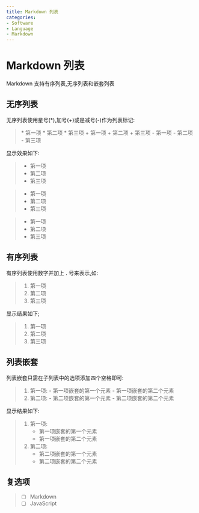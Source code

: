 ```yaml
---
title: Markdown 列表
categories:
- Software
- Language
- Markdown
---
```

# Markdown 列表

Markdown 支持有序列表,无序列表和嵌套列表

## 无序列表

无序列表使用星号(*),加号(+)或是减号(-)作为列表标记:
>\* 第一项
\* 第二项
\* 第三项
\+ 第一项
\+ 第二项
\+ 第三项
\- 第一项
\- 第二项
\- 第三项

显示效果如下:
>* 第一项
>* 第二项
>* 第三项

>+ 第一项
>+ 第二项
>+ 第三项

>- 第一项
>- 第二项
>- 第三项

## 有序列表

有序列表使用数字并加上 . 号来表示,如:
>1. 第一项
>2. 第二项
>3. 第三项

显示结果如下;
>1. 第一项
>2. 第二项
>3. 第三项

## 列表嵌套

列表嵌套只需在子列表中的选项添加四个空格即可:
>1. 第一项:
   \- 第一项嵌套的第一个元素
   \- 第一项嵌套的第二个元素
>2. 第二项:
   \- 第二项嵌套的第一个元素
   \- 第二项嵌套的第二个元素

显示结果如下:
>1. 第一项:
>    - 第一项嵌套的第一个元素
>    - 第一项嵌套的第二个元素
>2. 第二项:
>    - 第二项嵌套的第一个元素
>    - 第二项嵌套的第二个元素

## 复选项


> - [ ] Markdown
> - [ ] JavaScript

